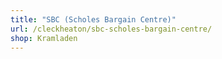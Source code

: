 ```yaml
---
title: "SBC (Scholes Bargain Centre)"
url: /cleckheaton/sbc-scholes-bargain-centre/
shop: Kramladen
---
```

